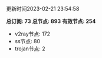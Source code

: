 更新时间2023-02-21 23:54:58

**总订阅: 73**
**总节点: 893**
**有效节点: 254**
- v2ray节点: 172
- ss节点: 80
- trojan节点: 2
